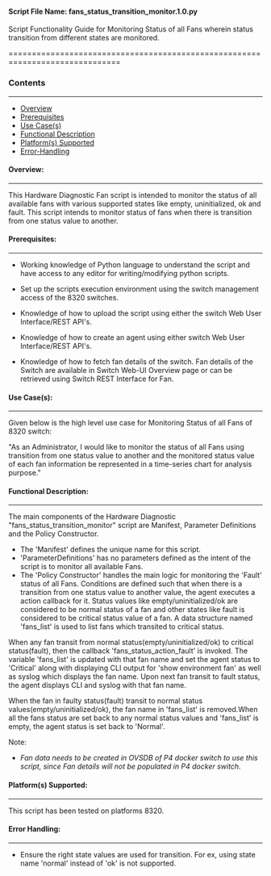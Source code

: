 #### Script File Name: fans\_status\_transition\_monitor.1.0.py

Script Functionality Guide for Monitoring Status of all Fans wherein
status transition from different states are monitored.

==============================================================================

### Contents

------------------------------------------------------------------------------
- [Overview](#Overview)
- [Prerequisites](#Prerequisites)
- [Use Case(s)](#Use_Case)
- [Functional Description](#Functional_Description)
- [Platform(s) Supported](#Platforms_Supported)
- [Error-Handling](#Error-Handling)


<a id='Overview'></a>
#### Overview:

------------------------------------------------------------------------------

This Hardware Diagnostic Fan script is intended to monitor the status of
all available fans with various supported states like empty,
uninitialized, ok and fault. This script intends to monitor status of
fans when there is transition from one status value to another.

<a id='Prerequisites'></a>
#### Prerequisites:
------------------------------------------------------------------------------

- Working knowledge of Python language to understand the script and have 
access to any editor for writing/modifying python scripts.

- Set up the scripts execution environment using the switch management access 
of the 8320 switches.

- Knowledge of how to upload the script using either the switch Web User 
Interface/REST API's.

- Knowledge of how to create an agent using either switch Web User 
Interface/REST API's.

- Knowledge of how to fetch fan details of the switch. Fan details of the 
Switch are available in Switch Web-UI Overview page or can be retrieved using 
Switch REST Interface for Fan. 

<a id='Use_Case'/></a>
#### Use Case(s):

------------------------------------------------------------------------------
Given below is the high level use case for Monitoring Status of all Fans
of 8320 switch:

"As an Administrator, I would like to monitor the status of all Fans
using transition from one status value to another and the monitored
status value of each fan information be represented in a time-series
chart for analysis purpose."

<a id='Functional_Description'/></a>
#### Functional Description:

------------------------------------------------------------------------------

The main components of the Hardware Diagnostic
"fans\_status\_transition\_monitor" script are Manifest, Parameter
Definitions and the Policy Constructor.

- The 'Manifest' defines the unique name for this script.
- 'ParameterDefinitions' has no parameters defined as the intent of the
script is to monitor all available Fans.
- The 'Policy Constructor' handles the main logic for monitoring the
'Fault' status of all Fans. Conditions are defined such that when there
is a transition from one status value to another value, the agent
executes a action callback for it. Status values like
empty/uninitialized/ok are considered to be normal status of a fan and
other states like fault is considered to be critical status value of a
fan. A data structure named 'fans\_list' is used to list fans which
transited to critical status.

When any fan transit from normal status(empty/uninitialized/ok) to
critical status(fault), then the callback 'fans\_status\_action\_fault'
is invoked. The variable 'fans\_list' is updated with that fan name and
set the agent status to 'Critical' along with displaying CLI output for
'show environment fan' as well as syslog which displays the fan name.
Upon next fan transit to fault status, the agent displays CLI and syslog
with that fan name.

When the fan in faulty status(fault) transit to normal status
values(empty/uninitialized/ok), the fan name in 'fans\_list' is
removed.When all the fans status are set back to any normal status
values and 'fans\_list' is empty, the agent status is set back to
'Normal'.

Note:

- *Fan data needs to be created in OVSDB of P4 docker switch to use
  this script, since Fan details will not be populated in P4
  docker switch.*

<a id='Platforms_Supported'/></a>
#### Platform(s) Supported:

------------------------------------------------------------------------------
This script has been tested on platforms 8320.

<a id='Error-Handling'/></a>
#### Error Handling:

------------------------------------------------------------------------------

- Ensure the right state values are used for transition. For ex, using
state name 'normal' instead of 'ok' is not supported.